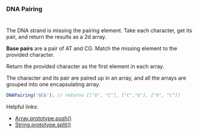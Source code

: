 ### DNA Pairing

#

The DNA strand is missing the pairing element. Take each character, get its pair, and return the results as a 2d array.

**Base pairs** are a pair of AT and CG. Match the missing element to the provided character.

Return the provided character as the first element in each array.

The character and its pair are paired up in an array, and all the arrays are grouped into one encapsulating array.

```javascript
DNAPairing('GCG'); // returns [["G", "C"], ["C","G"], ["G", "C"]]
```

Helpful links:

- [Array.prototype.push()](https://developer.mozilla.org/en-US/docs/Web/JavaScript/Reference/Global_Objects/Array/push)
- [String.prototype.split()](https://developer.mozilla.org/en-US/docs/Web/JavaScript/Reference/Global_Objects/String/split)
